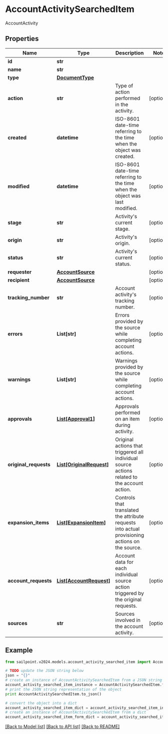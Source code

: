 # AccountActivitySearchedItem

AccountActivity

## Properties

Name | Type | Description | Notes
------------ | ------------- | ------------- | -------------
**id** | **str** |  | 
**name** | **str** |  | 
**type** | [**DocumentType**](DocumentType.md) |  | 
**action** | **str** | Type of action performed in the activity. | [optional] 
**created** | **datetime** | ISO-8601 date-time referring to the time when the object was created. | [optional] 
**modified** | **datetime** | ISO-8601 date-time referring to the time when the object was last modified. | [optional] 
**stage** | **str** | Activity&#39;s current stage. | [optional] 
**origin** | **str** | Activity&#39;s origin. | [optional] 
**status** | **str** | Activity&#39;s current status. | [optional] 
**requester** | [**AccountSource**](AccountSource.md) |  | [optional] 
**recipient** | [**AccountSource**](AccountSource.md) |  | [optional] 
**tracking_number** | **str** | Account activity&#39;s tracking number. | [optional] 
**errors** | **List[str]** | Errors provided by the source while completing account actions. | [optional] 
**warnings** | **List[str]** | Warnings provided by the source while completing account actions. | [optional] 
**approvals** | [**List[Approval1]**](Approval1.md) | Approvals performed on an item during activity. | [optional] 
**original_requests** | [**List[OriginalRequest]**](OriginalRequest.md) | Original actions that triggered all individual source actions related to the account action. | [optional] 
**expansion_items** | [**List[ExpansionItem]**](ExpansionItem.md) | Controls that translated the attribute requests into actual provisioning actions on the source. | [optional] 
**account_requests** | [**List[AccountRequest]**](AccountRequest.md) | Account data for each individual source action triggered by the original requests. | [optional] 
**sources** | **str** | Sources involved in the account activity. | [optional] 

## Example

```python
from sailpoint.v2024.models.account_activity_searched_item import AccountActivitySearchedItem

# TODO update the JSON string below
json = "{}"
# create an instance of AccountActivitySearchedItem from a JSON string
account_activity_searched_item_instance = AccountActivitySearchedItem.from_json(json)
# print the JSON string representation of the object
print AccountActivitySearchedItem.to_json()

# convert the object into a dict
account_activity_searched_item_dict = account_activity_searched_item_instance.to_dict()
# create an instance of AccountActivitySearchedItem from a dict
account_activity_searched_item_form_dict = account_activity_searched_item.from_dict(account_activity_searched_item_dict)
```
[[Back to Model list]](../README.md#documentation-for-models) [[Back to API list]](../README.md#documentation-for-api-endpoints) [[Back to README]](../README.md)


